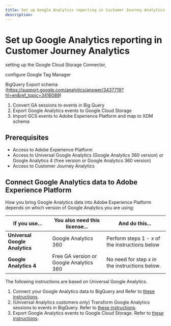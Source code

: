 ```yaml
---
title: Set up Google Analytics reporting in Customer Journey Analytics
description: 
---
```


# Set up Google Analytics reporting in Customer Journey Analytics

setting up the Google Cloud Storage Connector,

configure Google Tag Manager

BigQuery Export schema (https://support.google.com/analytics/answer/3437719?hl=en&ref_topic=3416089)

1. Convert GA sessions to events in Big Query
1. Export Google Analytics events to Google Cloud Storage
1. Import GCS events to Adobe Experience Platform and map to XDM schema

## Prerequisites

* Access to Adobe Experience Platform
* Access to Universal Google Analytics (Google Analytics 360 version) or Google Analytics 4 (free version or Google Analytics 360 version)
* Access to Customer Journey Analytics

## Connect Google Analytics data to Adobe Experience Platform

How you bring Google Analytics data into Adobe Experience Platform depends on which version of Google Analytics you are using:

| If you use... | You also need this license... | And do this... |
| --- | --- | --- |
| **Universal Google Analytics** | Google Analytics 360 |  Perform steps 1 - x of the instructions below |
| **Google Analytics 4** | Free GA version or Google Analytics 360 | No need for step x in the instructions below. |

The following instructions are based on Universal Google Analytics.

1. Connect your Google Analytics data to BigQuery and 
Refer to [these instructions](https://support.google.com/analytics/answer/3416092?hl=en).
1. (Universal Analytics customers only) Transform Google Analytics sessions to events in BigQuery.
Refer to [these instructions](https://support.google.com/analytics/answer/3437618?hl=en).
1. Export Google Analytics events to Google Cloud Storage.
Refer to [these instructions](https://support.google.com/analytics/answer/3437719?hl=en&ref_topic=3416089).
